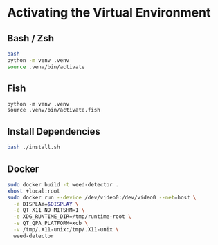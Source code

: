 # Activating the Virtual Environment

## Bash / Zsh

```bash
bash
python -m venv .venv
source .venv/bin/activate
```

## Fish

```fish
python -m venv .venv
source .venv/bin/activate.fish
```

## Install Dependencies

```bash
bash ./install.sh
```

## Docker

```bash
sudo docker build -t weed-detector .
xhost +local:root
sudo docker run --device /dev/video0:/dev/video0 --net=host \
  -e DISPLAY=$DISPLAY \
  -e QT_X11_NO_MITSHM=1 \
  -e XDG_RUNTIME_DIR=/tmp/runtime-root \
  -e QT_QPA_PLATFORM=xcb \
  -v /tmp/.X11-unix:/tmp/.X11-unix \
  weed-detector
```
